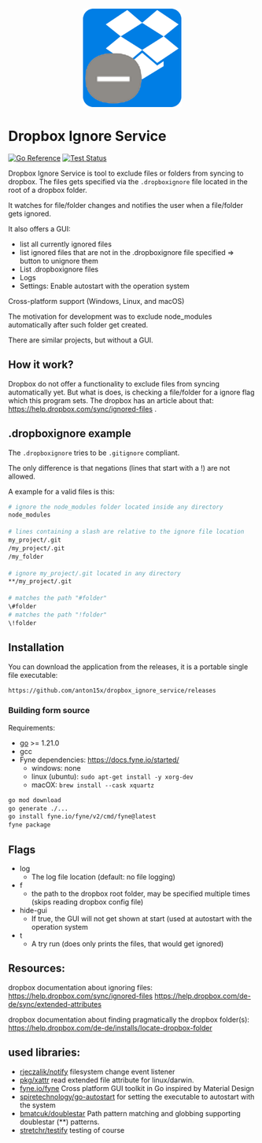 <p align="center">
<img alt="application icon" src="assets/icon.png" width="200">
</p>

# Dropbox Ignore Service

[![Go Reference](https://pkg.go.dev/badge/pkg.go.dev/github.com/anton15x/dropbox_ignore_service.svg)](https://pkg.go.dev/github.com/anton15x/dropbox_ignore_service)
[![Test Status](https://github.com/anton15x/dropbox_ignore_service/actions/workflows/main.yml/badge.svg)](https://github.com/anton15x/dropbox_ignore_service/actions/workflows/main.yml)

Dropbox Ignore Service is tool to exclude files or folders from syncing to dropbox. The files gets specified via the `.dropboxignore` file located in the root of a dropbox folder. 

It watches for file/folder changes and notifies the user when a file/folder gets ignored.

It also offers a GUI:
- list all currently ignored files
- list ignored files that are not in the .dropboxignore file specified => button to unignore them
- List .dropboxignore files
- Logs
- Settings: Enable autostart with the operation system

Cross-platform support (Windows, Linux, and macOS)

The motivation for development was to exclude node_modules automatically after such folder get created.

There are similar projects, but without a GUI.

## How it work?
Dropbox do not offer a functionality to exclude files from syncing automatically yet. But what is does, is checking a file/folder for a ignore flag which this program sets. The dropbox has an article about that: https://help.dropbox.com/sync/ignored-files .

## .dropboxignore example
The `.dropboxignore` tries to be `.gitignore` compliant.

The only difference is that negations (lines that start with a !) are not allowed.

A example for a valid files is this:
```bash
# ignore the node_modules folder located inside any directory
node_modules

# lines containing a slash are relative to the ignore file location
my_project/.git
/my_project/.git
/my_folder

# ignore my_project/.git located in any directory
**/my_project/.git

# matches the path "#folder"
\#folder
# matches the path "!folder"
\!folder
```

## Installation
You can download the application from the releases, it is a portable single file executable:
```bash
https://github.com/anton15x/dropbox_ignore_service/releases
```

### Building form source
Requirements:
- [go](https://go.dev/dl/) >= 1.21.0
- gcc
- Fyne dependencies: https://docs.fyne.io/started/
  - windows: none
  - linux (ubuntu): `sudo apt-get install -y xorg-dev`
  - macOX: `brew install --cask xquartz`

```bash
go mod download
go generate ./...
go install fyne.io/fyne/v2/cmd/fyne@latest
fyne package
```

## Flags
- log
  - The log file location (default: no file logging)
- f
  - the path to the dropbox root folder, may be specified multiple times (skips reading dropbox config file)
- hide-gui
  - If true, the GUI will not get shown at start (used at autostart with the operation system
- t
  - A try run (does only prints the files, that would get ignored)

## Resources:
dropbox documentation about ignoring files:
https://help.dropbox.com/sync/ignored-files
https://help.dropbox.com/de-de/sync/extended-attributes

dropbox documentation about finding pragmatically the dropbox folder(s):
https://help.dropbox.com/de-de/installs/locate-dropbox-folder

## used libraries:
- [rjeczalik/notify](https://github.com/rjeczalik/notify) filesystem change event listener
- [pkg/xattr](https://github.com/pkg/xattr) read extended file attribute for linux/darwin.
- [fyne.io/fyne](https://github.com/fyne-io/fyne) Cross platform GUI toolkit in Go inspired by Material Design
- [spiretechnology/go-autostart](https://github.com/spiretechnology/go-autostart) for setting the executable to autostart with the system
- [bmatcuk/doublestar](https://github.com/bmatcuk/doublestar) Path pattern matching and globbing supporting doublestar (**) patterns.
- [stretchr/testify](https://github.com/stretchr/testify) testing of course
